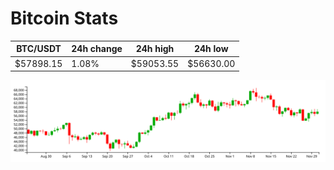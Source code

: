 # Bitcoin Stats

BTC/USDT|24h change|24h high|24h low|
|---|---|---|---|
|$57898.15|1.08%|$59053.55|$56630.00|

<img src="./chart.svg">
